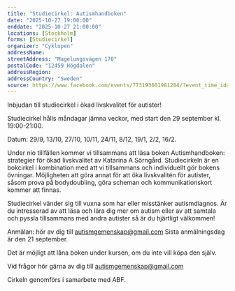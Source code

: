 ```yaml
---
title: "Studiecirkel: Autismhandboken"
date: "2025-10-27 19:00:00"
enddate: "2025-10-27 21:00:00"
locations: [Stockholm]
forms: [Studiecirkel]
organizer: "Cyklopen"
addressName: 
streetAddress: "Magelungsvägen 170"
postalCode: "12459 Högdalen"
addressRegion:
addressCountry: "Sweden"
source: https://www.facebook.com/events/773193601981204/?event_time_id=773193635314534
---
```

Inbjudan till studiecirkel i ökad livskvalitet för autister!

Studiecirkel hålls måndagar jämna veckor, med start den 29 september kl. 19:00-21:00.

Datum: 29/9, 13/10, 27/10, 10/11, 24/11, 8/12, 19/1, 2/2, 16/2.

Under nio tillfällen kommer vi tillsammans att läsa boken Autismhandboken: strategier för ökad livskvalitet av Katarina A Sörngård. Studiecirkeln är en bokcirkel i kombination med att vi tillsammans och individuellt gör bokens övningar. Möjligheten att göra annat för att öka livskvalitén för autister, såsom prova på bodydoubling, göra scheman och kommunikationskort kommer att finnas.

Studiecirkel vänder sig till vuxna som har eller misstänker autismdiagnos. Är du intresserad av att läsa och lära dig mer om autism eller av att samtala och pyssla tillsammans med andra autister så är du hjärtligt välkommen!

Anmälan: hör av dig till autismgemenskap@gmail.com
Sista anmälningsdag är den 21 september. 

Det är möjligt att låna boken under kursen, om du inte vill köpa den själv.

Vid frågor hör gärna av dig till autismgemenskap@gmail.com 

Cirkeln genomförs i samarbete med ABF.